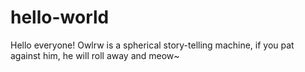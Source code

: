 # hello-world
Hello everyone!
Owlrw is a spherical story-telling machine, if you pat against him, he will roll away and meow~
